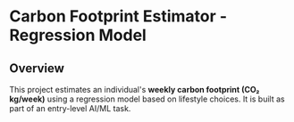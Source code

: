 # Carbon Footprint Estimator - Regression Model

## Overview
This project estimates an individual's **weekly carbon footprint (CO₂ kg/week)** using a regression model based on lifestyle choices. It is built as part of an entry-level AI/ML task.
